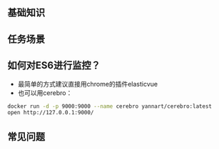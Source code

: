 ## 基础知识

## 任务场景
## 如何对ES6进行监控？
- 最简单的方式建议直接用chrome的插件elasticvue
- 也可以用cerebro：
```bash
docker run -d -p 9000:9000 --name cerebro yannart/cerebro:latest
open http://127.0.0.1:9000/
```

## 常见问题
